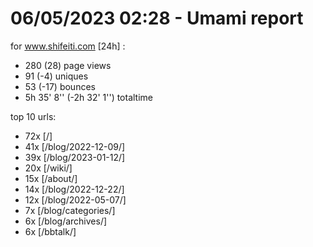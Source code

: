 # 06/05/2023 02:28 - Umami report
for www.shifeiti.com [24h] :

 - 280 (28) page views
 - 91 (-4) uniques
 - 53 (-17) bounces
 - 5h 35' 8'' (-2h 32' 1'') totaltime


top 10 urls:
 - 72x [/]
 - 41x [/blog/2022-12-09/]
 - 39x [/blog/2023-01-12/]
 - 20x [/wiki/]
 - 15x [/about/]
 - 14x [/blog/2022-12-22/]
 - 12x [/blog/2022-05-07/]
 - 7x [/blog/categories/]
 - 6x [/blog/archives/]
 - 6x [/bbtalk/]


